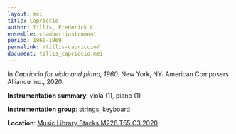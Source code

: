 ```yaml
---
layout: mei
title: Capriccio
author: Tillis, Frederick C.
ensemble: chamber-instrument
period: 1960-1969
permalink: /tillis-capriccio/
document: tillis_capriccio.mei
---
```


In *Capriccio for viola and piano, 1960.* New York, NY: American Composers Alliance Inc., 2020.

**Instrumentation summary**: viola (1), piano (1)

**Instrumentation group**: strings, keyboard

**Location**: <a href="https://tufts.primo.exlibrisgroup.com/permalink/01TUN_INST/1kc9gia/alma991018728135503851" target="_blank">Music Library Stacks M226.T55 C3 2020</a>
